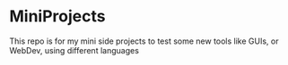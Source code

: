 # MiniProjects
This repo is for my mini side projects to test some new tools like GUIs, or WebDev, using different languages
